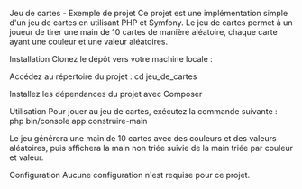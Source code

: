 Jeu de cartes - Exemple de projet
Ce projet est une implémentation simple d'un jeu de cartes en utilisant PHP et Symfony. Le jeu de cartes permet à un joueur de tirer une main de 10 cartes de manière aléatoire, chaque carte ayant une couleur et une valeur aléatoires.

Installation
Clonez le dépôt vers votre machine locale :


Accédez au répertoire du projet :
cd jeu_de_cartes

Installez les dépendances du projet avec Composer 


Utilisation
Pour jouer au jeu de cartes, exécutez la commande suivante :
php bin/console app:construire-main

Le jeu générera une main de 10 cartes avec des couleurs et des valeurs aléatoires, puis affichera la main non triée suivie de la main triée par couleur et valeur.

Configuration
Aucune configuration n'est requise pour ce projet.

